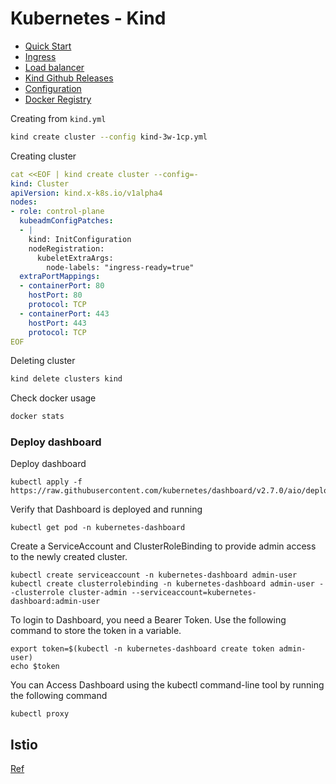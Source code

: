 # Kubernetes -  Kind

* [Quick Start](https://kind.sigs.k8s.io/docs/user/quick-start/)
* [Ingress](https://kind.sigs.k8s.io/docs/user/ingress)
* [Load balancer](https://kind.sigs.k8s.io/docs/user/loadbalancer)
* [Kind Github Releases](https://github.com/kubernetes-sigs/kind/releases)
* [Configuration](https://kind.sigs.k8s.io/docs/user/configuration/)
* [Docker Registry](https://hub.docker.com/_/registry)

Creating from `kind.yml`
```sh
kind create cluster --config kind-3w-1cp.yml
```
Creating cluster
```yaml
cat <<EOF | kind create cluster --config=-
kind: Cluster
apiVersion: kind.x-k8s.io/v1alpha4
nodes:
- role: control-plane
  kubeadmConfigPatches:
  - |
    kind: InitConfiguration
    nodeRegistration:
      kubeletExtraArgs:
        node-labels: "ingress-ready=true"
  extraPortMappings:
  - containerPort: 80
    hostPort: 80
    protocol: TCP
  - containerPort: 443
    hostPort: 443
    protocol: TCP
EOF
```

Deleting cluster
```sh
kind delete clusters kind
``` 
Check docker usage
```sh
docker stats
```


### Deploy dashboard

Deploy dashboard
```
kubectl apply -f https://raw.githubusercontent.com/kubernetes/dashboard/v2.7.0/aio/deploy/recommended.yaml
```
Verify that Dashboard is deployed and running
```
kubectl get pod -n kubernetes-dashboard
```
Create a ServiceAccount and ClusterRoleBinding to provide admin access to the newly created cluster.
```
kubectl create serviceaccount -n kubernetes-dashboard admin-user
kubectl create clusterrolebinding -n kubernetes-dashboard admin-user --clusterrole cluster-admin --serviceaccount=kubernetes-dashboard:admin-user
```
To login to Dashboard, you need a Bearer Token. Use the following command to store the token in a variable.
```
export token=$(kubectl -n kubernetes-dashboard create token admin-user)
echo $token
```

You can Access Dashboard using the kubectl command-line tool by running the following command
```
kubectl proxy
```

## Istio 

[Ref](https://istio.io/latest/docs/setup/platform-setup/kind/)

